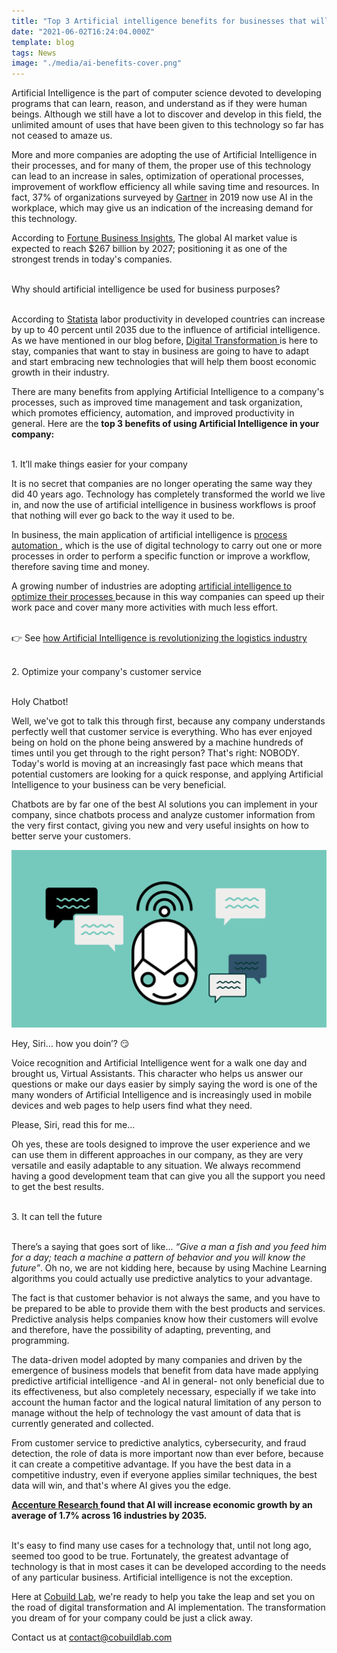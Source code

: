 ```yaml
---
title: "Top 3 Artificial intelligence benefits for businesses that will revolutionize your company"
date: "2021-06-02T16:24:04.000Z"
template: blog
tags: News
image: "./media/ai-benefits-cover.png"
---
```


Artificial Intelligence is the part of computer science devoted to developing programs that can learn, reason, and understand as if they were human beings. Although we still have a lot to discover and develop in this field, the unlimited amount of uses that have been given to this technology so far has not ceased to amaze us. 

More and more companies are adopting the use of Artificial Intelligence in their processes, and for many of them, the proper use of this technology can lead to an increase in sales, optimization of operational processes, improvement of workflow efficiency all while saving time and resources. In fact, 37% of organizations surveyed by <a target="_blank" href="https://www.gartner.com/en/newsroom/press-releases/2019-01-21-gartner-survey-shows-37-percent-of-organizations-have#:~:text=%E2%80%9CFour%20years%20ago%2C%20AI%20implementation,research%20vice%20president%20at%20Gartner.">  Gartner</a> in 2019 now use AI in the workplace, which may give us an indication of the increasing demand for this technology. 

According to <a target="_blank" href="https://www.fortunebusinessinsights.com/industry-reports/artificial-intelligence-market-100114">  Fortune Business Insights</a>, The global AI market value is expected to reach $267 billion by 2027; positioning it as one of the strongest trends in today's companies. <br> </br>


<title-3 align="centered">  Why should artificial intelligence be used for business purposes?  </title-3>  <br> </br>

According to <a target="_blank" href="https://www.statista.com/chart/23779/ai-productivity-increase/">  Statista</a> labor productivity in developed countries can increase by up to 40 percent until 2035 due to the influence of artificial intelligence. As we have mentioned in our blog before, <a target="_blank" href="https://cobuildlab.com/blog/what-is-digital-transformation-and-how-can-small-businesses-take-advantage-of-it-this-2020/amp/"> Digital Transformation </a> is here to stay, companies that want to stay in business are going to have to adapt and start embracing new technologies that will help them boost economic growth in their industry.

There are many benefits from applying Artificial Intelligence to a company's processes, such as improved time management and task organization, which promotes efficiency, automation, and improved productivity in general. Here are the **top 3 benefits of using Artificial Intelligence in your company:** <br> </br>


<title-3 align="centered"> 1. It’ll make things easier for your company   </title-3>

It is no secret that companies are no longer operating the same way they did 40 years ago. Technology has completely transformed the world we live in, and now the use of artificial intelligence in business workflows is proof that nothing will ever go back to the way it used to be. 

In business, the main application of artificial intelligence is <a target="_blank" href="https://cobuildlab.com/services/process-automation"> process automation </a>, which is the use of digital technology to carry out one or more processes in order to perform a specific function or improve a workflow, therefore saving time and money. 

A growing number of industries are adopting <a target="_blank" href="https://cobuildlab.com/blog/How-artificial-intelligence-impacts-your-business-supply-chain/amp/"> artificial intelligence to optimize their processes </a> because in this way companies can speed up their work pace and cover many more activities with much less effort. <br> </br>

👉 See <a target="_blank" href="https://cobuildlab.com/blog/artificial-intelligence-in-logistics/"> how Artificial Intelligence is revolutionizing the logistics industry </a> <br> </br>




<title-3 align="centered">  2. Optimize your company's customer service  </title-3>  <br> </br>

Holy Chatbot! 

Well, we've got to talk this through first, because any company understands perfectly well that customer service is everything. Who has ever enjoyed being on hold on the phone being answered by a machine hundreds of times until you get through to the right person? That's right: NOBODY. Today's world is moving at an increasingly fast pace which means that potential customers are looking for a quick response, and applying Artificial Intelligence to your business can be very beneficial.

Chatbots are by far one of the best AI solutions you can implement in your company, since chatbots process and analyze customer information from the very first contact, giving you new and very useful insights on how to better serve your customers. 

<img src="./media/ai-benefits-1.png">

Hey, Siri… how you doin’? 😏

Voice recognition and Artificial Intelligence went for a walk one day and brought us, Virtual Assistants.  This character who helps us answer our questions or make our days easier by simply saying the word is one of the many wonders of Artificial Intelligence and is increasingly used in mobile devices and web pages to help users find what they need.

Please, Siri, read this for me... 

Oh yes, these are tools designed to improve the user experience and we can use them in different approaches in our company, as they are very versatile and easily adaptable to any situation. We always recommend having a good development team that can give you all the support you need to get the best results. <br> </br>


<title-3 align="centered">  3. It can tell the future </title-3>  <br> </br>

There’s a saying that goes sort of like... *“Give a man a fish and you feed him for a day; teach a machine a pattern of behavior and you will know the future”*. Oh no, we are not kidding here, because by using Machine Learning algorithms you could actually use predictive analytics to your advantage. 

The fact is that customer behavior is not always the same, and you have to be prepared to be able to provide them with the best products and services. Predictive analysis helps companies know how their customers will evolve and therefore, have the possibility of adapting, preventing, and programming.

The data-driven model adopted by many companies and driven by the emergence of business models that benefit from data have made applying predictive artificial intelligence -and AI in general- not only beneficial due to its effectiveness, but also completely necessary, especially if we take into account the human factor and the logical natural limitation of any person to manage without the help of technology the vast amount of data that is currently generated and collected.   

From customer service to predictive analytics, cybersecurity, and fraud detection, the role of data is more important now than ever before, because it can create a competitive advantage.  If you have the best data in a competitive industry, even if everyone applies similar techniques, the best data will win, and that's where AI gives you the edge. 

**<a target="_blank" href="https://www.accenture.com/fr-fr/_acnmedia/36dc7f76eab444cab6a7f44017cc3997.pdf"> Accenture Research </a> found that AI will increase economic growth by an average of 1.7% across 16 industries by 2035.**  <br> </br>


It's easy to find many use cases for a technology that, until not long ago, seemed too good to be true. Fortunately, the greatest advantage of technology is that in most cases it can be developed according to the needs of any particular business. Artificial intelligence is not the exception. 

Here at <a target="_blank" href="https://cobuildlab.com/"> Cobuild Lab</a>, we're ready to help you take the leap and set you on the road of digital transformation and AI implementation. The transformation you dream of for your company could be just a click away.

Contact us at contact@cobuildlab.com
